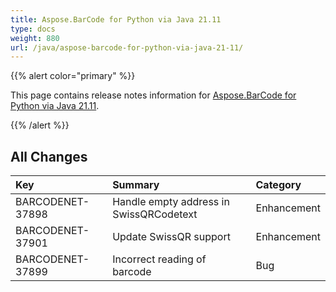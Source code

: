 ```yaml
---
title: Aspose.BarCode for Python via Java 21.11
type: docs
weight: 880
url: /java/aspose-barcode-for-python-via-java-21-11/
---
```


{{% alert color="primary" %}} 

This page contains release notes information for [Aspose.BarCode for Python via Java 21.11](https://downloads.aspose.com/barcode/python-java/new-releases/aspose.barcode-for-python-via-java-21.11/).

{{% /alert %}} 
## **All Changes**

|**Key**|**Summary**|**Category**|
| :- | :- | :- |
|BARCODENET-37898|Handle empty address in SwissQRCodetext|Enhancement|
|BARCODENET-37901|Update SwissQR support|Enhancement|
|BARCODENET-37899|Incorrect reading of barcode|Bug|
